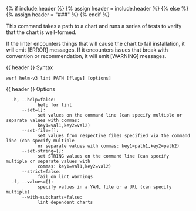 {% if include.header %}
{% assign header = include.header %}
{% else %}
{% assign header = "###" %}
{% endif %}

This command takes a path to a chart and runs a series of tests to verify that
the chart is well-formed.

If the linter encounters things that will cause the chart to fail installation,
it will emit [ERROR] messages. If it encounters issues that break with convention
or recommendation, it will emit [WARNING] messages.


{{ header }} Syntax

```shell
werf helm-v3 lint PATH [flags] [options]
```

{{ header }} Options

```shell
  -h, --help=false:
            help for lint
      --set=[]:
            set values on the command line (can specify multiple or separate values with commas:    
            key1=val1,key2=val2)
      --set-file=[]:
            set values from respective files specified via the command line (can specify multiple   
            or separate values with commas: key1=path1,key2=path2)
      --set-string=[]:
            set STRING values on the command line (can specify multiple or separate values with     
            commas: key1=val1,key2=val2)
      --strict=false:
            fail on lint warnings
  -f, --values=[]:
            specify values in a YAML file or a URL (can specify multiple)
      --with-subcharts=false:
            lint dependent charts
```

